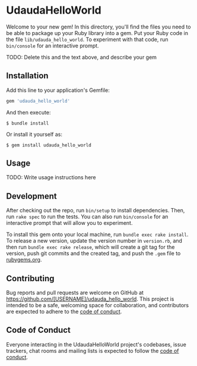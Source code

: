 # UdaudaHelloWorld

Welcome to your new gem! In this directory, you'll find the files you need to be able to package up your Ruby library into a gem. Put your Ruby code in the file `lib/udauda_hello_world`. To experiment with that code, run `bin/console` for an interactive prompt.

TODO: Delete this and the text above, and describe your gem

## Installation

Add this line to your application's Gemfile:

```ruby
gem 'udauda_hello_world'
```

And then execute:

    $ bundle install

Or install it yourself as:

    $ gem install udauda_hello_world

## Usage

TODO: Write usage instructions here

## Development

After checking out the repo, run `bin/setup` to install dependencies. Then, run `rake spec` to run the tests. You can also run `bin/console` for an interactive prompt that will allow you to experiment.

To install this gem onto your local machine, run `bundle exec rake install`. To release a new version, update the version number in `version.rb`, and then run `bundle exec rake release`, which will create a git tag for the version, push git commits and the created tag, and push the `.gem` file to [rubygems.org](https://rubygems.org).

## Contributing

Bug reports and pull requests are welcome on GitHub at https://github.com/[USERNAME]/udauda_hello_world. This project is intended to be a safe, welcoming space for collaboration, and contributors are expected to adhere to the [code of conduct](https://github.com/[USERNAME]/udauda_hello_world/blob/main/CODE_OF_CONDUCT.md).

## Code of Conduct

Everyone interacting in the UdaudaHelloWorld project's codebases, issue trackers, chat rooms and mailing lists is expected to follow the [code of conduct](https://github.com/[USERNAME]/udauda_hello_world/blob/main/CODE_OF_CONDUCT.md).
